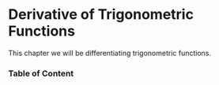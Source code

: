 # Derivative of Trigonometric Functions

This chapter we will be differentiating trigonometric functions.

### Table of Content

